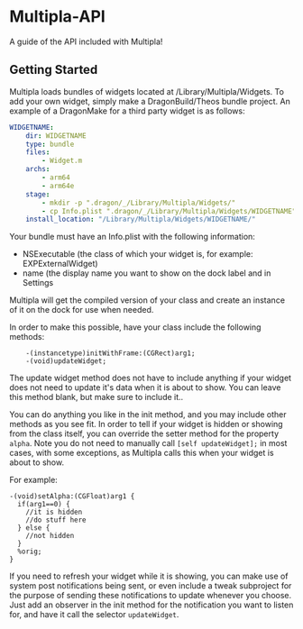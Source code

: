 # Multipla-API
A guide of the API included with Multipla!

## Getting Started
Multipla loads bundles of widgets located at /Library/Multipla/Widgets. To add your own widget, simply make a DragonBuild/Theos bundle project. An example of a DragonMake for a third party widget is as follows:

```yaml
WIDGETNAME:
    dir: WIDGETNAME
    type: bundle
    files:
        - Widget.m
    archs:
        - arm64
        - arm64e
    stage: 
        - mkdir -p ".dragon/_/Library/Multipla/Widgets/"
        - cp Info.plist ".dragon/_/Library/Multipla/Widgets/WIDGETNAME"
    install_location: "/Library/Multipla/Widgets/WIDGETNAME/"
 ```

Your bundle must have an Info.plist with the following information:
- NSExecutable (the class of which your widget is, for example: EXPExternalWidget)
- name (the display name you want to show on the dock label and in Settings

Multipla will get the compiled version of your class and create an instance of it on the dock for use when needed.

In order to make this possible, have your class include the following methods:
```objc
    -(instancetype)initWithFrame:(CGRect)arg1;
    -(void)updateWidget;
```
The update widget method does not have to include anything if your widget does not need to update it's data when it is about to show. You can leave this method blank, but make sure to include it..

You can do anything you like in the init method, and you may include other methods as you see fit. In order to tell if your widget is hidden or showing from the class itself, you can override the setter method for the property `alpha`. Note you do not need to manually call `[self updateWidget];` in most cases, with some exceptions, as Multipla calls this when your widget is about to show.

For example:
```objc
-(void)setAlpha:(CGFloat)arg1 {
  if(arg1==0) {
    //it is hidden
    //do stuff here
  } else {
    //not hidden
  }
  %orig;
}
```

If you need to refresh your widget while it is showing, you can make use of system post notifications being sent, or even include a tweak subproject for the purpose of sending these notifications to update whenever you choose. Just add an observer in the init method for the notification you want to listen for, and have it call the selector `updateWidget`.
